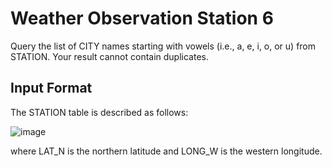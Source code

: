 <h1> Weather Observation Station 6 </h1>

Query the list of CITY names starting with vowels (i.e., a, e, i, o, or u) from STATION. Your result cannot contain duplicates.

<h2> Input Format </h2>

The STATION table is described as follows:

![image](https://github.com/Jaga0001/SQL/assets/144882407/c743c093-93fc-43ef-a669-f59e0dd21bd4)

where LAT_N is the northern latitude and LONG_W is the western longitude.
